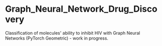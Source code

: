 # Graph_Neural_Network_Drug_Discovery
Classification of molecules' ability to inhibit HIV with Graph Neural Networks (PyTorch Geometric) - work in progress.

